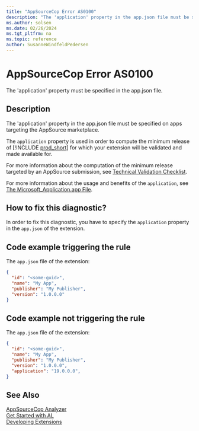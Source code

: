 ```yaml
---
title: "AppSourceCop Error AS0100"
description: "The 'application' property in the app.json file must be specified on apps targeting the AppSource marketplace."
ms.author: solsen
ms.date: 02/26/2024
ms.tgt_pltfrm: na
ms.topic: reference
author: SusanneWindfeldPedersen
---
```

[//]: # (START>DO_NOT_EDIT)
[//]: # (IMPORTANT:Do not edit any of the content between here and the END>DO_NOT_EDIT.)
[//]: # (Any modifications should be made in the .xml files in the ModernDev repo.)
# AppSourceCop Error AS0100
The 'application' property must be specified in the app.json file.

## Description
The 'application' property in the app.json file must be specified on apps targeting the AppSource marketplace.

[//]: # (IMPORTANT: END>DO_NOT_EDIT)

The `application` property is used in order to compute the minimum release of [!INCLUDE [prod_short](../includes/prod_short.md)] for which your extension will be validated and made available for.

For more information about the computation of the minimum release targeted by an AppSource submission, see [Technical Validation Checklist](../devenv-checklist-submission.md#against-which-releases-of-business-central-is-your-submission-validated).


For more information about the usage and benefits of the `application`, see [The Microsoft_Application.app File](../devenv-application-app-file.md).

## How to fix this diagnostic?

In order to fix this diagnostic, you have to specify the `application` property in the `app.json` of the extension.

## Code example triggering the rule

The `app.json` file of the extension:
```json
{
  "id": "<some-guid>",
  "name": "My App",
  "publisher": "My Publisher",
  "version": "1.0.0.0"
}
```

## Code example not triggering the rule

The `app.json` file of the extension:
```json
{
  "id": "<some-guid>",
  "name": "My App",
  "publisher": "My Publisher",
  "version": "1.0.0.0",
  "application": "19.0.0.0",
}
```

## See Also  
[AppSourceCop Analyzer](appsourcecop.md)  
[Get Started with AL](../devenv-get-started.md)  
[Developing Extensions](../devenv-dev-overview.md)  